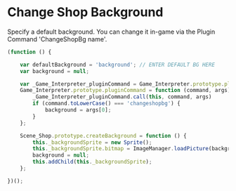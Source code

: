 # Change Shop Background

Specify a default background. You can change it in-game via the Plugin Command 'ChangeShopBg name'.

```js
(function () {

    var defaultBackground = 'background'; // ENTER DEFAULT BG HERE
    var background = null; 

    var _Game_Interpreter_pluginCommand = Game_Interpreter.prototype.pluginCommand;
    Game_Interpreter.prototype.pluginCommand = function (command, args) {
        _Game_Interpreter_pluginCommand.call(this, command, args)
        if (command.toLowerCase() === 'changeshopbg') {
            background = args[0];
        }
    };

    Scene_Shop.prototype.createBackground = function () {
        this._backgroundSprite = new Sprite();
        this._backgroundSprite.bitmap = ImageManager.loadPicture(background != null ? background : defaultBackground);
        background = null;
        this.addChild(this._backgroundSprite);
    };

})();
```
